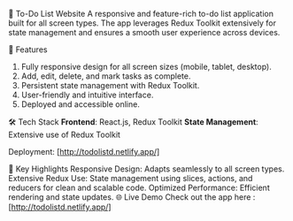 
📝 To-Do List Website
A responsive and feature-rich to-do list application built for all screen types. 
The app leverages Redux Toolkit extensively for state management and ensures a smooth user experience across devices.

🚀 Features
1. Fully responsive design for all screen sizes (mobile, tablet, desktop).
2. Add, edit, delete, and mark tasks as complete.
3. Persistent state management with Redux Toolkit.
4. User-friendly and intuitive interface.
5. Deployed and accessible online.


🛠️ Tech Stack
**Frontend**: React.js, Redux Toolkit
**State Management**: Extensive use of Redux Toolkit

Deployment: [http://todolistd.netlify.app/]


🎯 Key Highlights
Responsive Design: Adapts seamlessly to all screen types.
Extensive Redux Use: State management using slices, actions, and reducers for clean and scalable code.
Optimized Performance: Efficient rendering and state updates.
🌐 Live Demo
Check out the app here : [http://todolistd.netlify.app/]